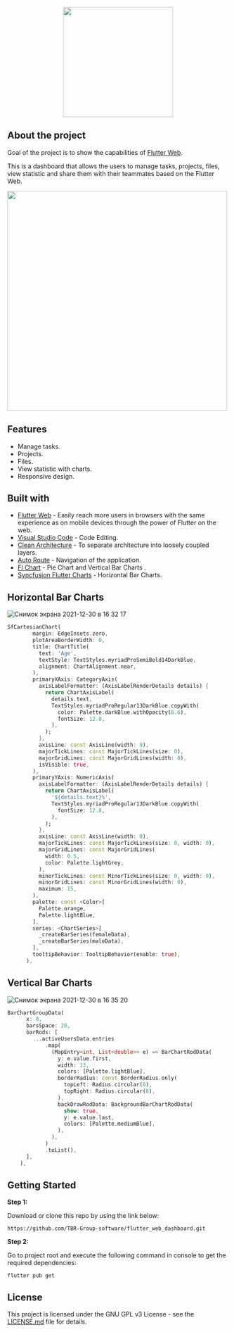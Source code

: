 <p float = "center", align="center ">
     <img src="https://user-images.githubusercontent.com/86306159/147757875-b6460b62-27c9-4643-b719-c40621cb6d9f.png" width = "250" />
</p>

## About the project
Goal of the project is to show the capabilities of [Flutter Web](https://flutter.dev/multi-platform/web).

This is a dashboard that allows the users to manage tasks, projects, files, view statistic and share them with their teammates based on the Flutter Web.

<p float="center", align="left ">
  <img src="https://user-images.githubusercontent.com/86306159/147759885-18954d33-7319-4143-a402-42fdc4f07b49.png" width="500" />

</p>

## Features
- Manage tasks.
- Projects.
- Files.
- View statistic with charts.
- Responsive design.




## Built with
- [Flutter Web](https://flutter.dev/multi-platform/web) - Easily reach more users in browsers with the same experience as on mobile devices through the power of Flutter on the web.
- [Visual Studio Code](https://code.visualstudio.com/) - Code Editing.
- [Clean Architecture](https://blog.cleancoder.com/uncle-bob/2012/08/13/the-clean-architecture.html) - To separate architecture into loosely coupled layers.
- [Auto Route](https://pub.dev/packages/auto_route) - Navigation of the application.
- [Fl Chart](https://pub.dev/packages/fl_chart) - Pie Chart and Vertical Bar Charts .
- [Syncfusion Flutter Charts](https://pub.dev/packages/get_it) - Horizontal Bar Charts.



## Horizontal Bar Charts

![Снимок экрана 2021-12-30 в 16 32 17](https://user-images.githubusercontent.com/86306159/147760872-92822641-78f7-4ad6-a692-6a12af54596e.png)


```dart
SfCartesianChart(
        margin: EdgeInsets.zero,
        plotAreaBorderWidth: 0,
        title: ChartTitle(
          text: 'Age',
          textStyle: TextStyles.myriadProSemiBold14DarkBlue,
          alignment: ChartAlignment.near,
        ),
        primaryXAxis: CategoryAxis(
          axisLabelFormatter: (AxisLabelRenderDetails details) {
            return ChartAxisLabel(
              details.text,
              TextStyles.myriadProRegular13DarkBlue.copyWith(
                color: Palette.darkBlue.withOpacity(0.6),
                fontSize: 12.8,
              ),
            );
          },
          axisLine: const AxisLine(width: 0),
          majorTickLines: const MajorTickLines(size: 0),
          majorGridLines: const MajorGridLines(width: 0),
          isVisible: true,
        ),
        primaryYAxis: NumericAxis(
          axisLabelFormatter: (AxisLabelRenderDetails details) {
            return ChartAxisLabel(
              '${details.text}%',
              TextStyles.myriadProRegular13DarkBlue.copyWith(
                fontSize: 12.8,
              ),
            );
          },
          axisLine: const AxisLine(width: 0),
          majorTickLines: const MajorTickLines(size: 0, width: 0),
          majorGridLines: const MajorGridLines(
            width: 0.5,
            color: Palette.lightGrey,
          ),
          minorTickLines: const MinorTickLines(size: 0, width: 0),
          minorGridLines: const MinorGridLines(width: 0),
          maximum: 15,
        ),
        palette: const <Color>[
          Palette.orange,
          Palette.lightBlue,
        ],
        series: <ChartSeries>[
          _createBarSeries(femaleData),
          _createBarSeries(maleData),
        ],
        tooltipBehavior: TooltipBehavior(enable: true),
      ),
```

## Vertical Bar Charts
![Снимок экрана 2021-12-30 в 16 35 20](https://user-images.githubusercontent.com/86306159/147761093-c620c5b3-2664-4d80-aa0d-51d13c2d104d.png)


```dart
BarChartGroupData(
      x: 0,
      barsSpace: 20,
      barRods: [
        ...activeUsersData.entries
            .map(
              (MapEntry<int, List<double>> e) => BarChartRodData(
                y: e.value.first,
                width: 13,
                colors: [Palette.lightBlue],
                borderRadius: const BorderRadius.only(
                  topLeft: Radius.circular(8),
                  topRight: Radius.circular(8),
                ),
                backDrawRodData: BackgroundBarChartRodData(
                  show: true,
                  y: e.value.last,
                  colors: [Palette.mediumBlue],
                ),
              ),
            )
            .toList(),
      ],
    ),
```

## Getting Started


**Step 1:**

Download or clone this repo by using the link below:

```
https://github.com/TBR-Group-software/flutter_web_dashboard.git
```

**Step 2:**

Go to project root and execute the following command in console to get the required dependencies: 

```
flutter pub get 
```

## License
This project is licensed under the GNU GPL v3 License - see the [LICENSE.md](https://github.com/TBR-Group-software/flutter_cryptocurrency_charts/blob/main/LICENSE) file for details.
